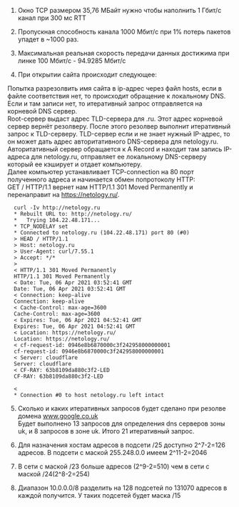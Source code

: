 1. Окно TCP размером 35,76 МБайт нужно чтобы наполнить 1 Гбит/с канал при 300 мс RTT

2. Пропускная способность канала 1000 Мбит/с при 1% потерь пакетов упадет в ~1000 раз.

3. Максимальная реальная скорость передачи данных достижима при линке 100 Мбит/с - 94.9285 Мбит/с

4. При открытии сайта происходит следующее:  
   
Попытка разрезолвить имя сайта в ip-адрес через файл hosts, если в файле соответствия нет, то происходит обращение к локальному DNS. Если и там записи нет, то итеративный запрос отправляется на корневой DNS сервер.  
Root-сервер  выдаст адрес TLD-сервера для .ru. Этот адрес корневой сервер вернёт резолверу. После этого резолвер выполнит итеративный запрос к TLD-серверу. TLD-сервер если и не знает нужный IP-адрес, то он может дать адрес авторитативного DNS-сервера для netology.ru. Авторитативный сервер обращается к A Record и находит там запись IP-адреса для netology.ru,  отправляет ее локальному DNS-серверу который ее кэширует и отдает компьютеру.  
Далее компьютер устанавливает TCP-connection на 80 порт полученного адреса и начинается обмен попротоколу HTTP:  
GET / HTTP/1.1 вернет нам  HTTP/1.1 301 Moved Permanently и перенаправит на https://netology.ru/.

       
      curl -Iv http://netology.ru
      * Rebuilt URL to: http://netology.ru/
      *   Trying 104.22.48.171...
      * TCP_NODELAY set
      * Connected to netology.ru (104.22.48.171) port 80 (#0)
      > HEAD / HTTP/1.1
      > Host: netology.ru
      > User-Agent: curl/7.55.1
      > Accept: */*
      >
      < HTTP/1.1 301 Moved Permanently
      HTTP/1.1 301 Moved Permanently
      < Date: Tue, 06 Apr 2021 03:52:41 GMT
      Date: Tue, 06 Apr 2021 03:52:41 GMT
      < Connection: keep-alive
      Connection: keep-alive
      < Cache-Control: max-age=3600
      Cache-Control: max-age=3600
      < Expires: Tue, 06 Apr 2021 04:52:41 GMT
      Expires: Tue, 06 Apr 2021 04:52:41 GMT
      < Location: https://netology.ru/
      Location: https://netology.ru/
      < cf-request-id: 0946e8b6870000c3f242958000000001
      cf-request-id: 0946e8b6870000c3f242958000000001
      < Server: cloudflare
      Server: cloudflare
      < CF-RAY: 63b8109da880c3f2-LED
      CF-RAY: 63b8109da880c3f2-LED

      <
      * Connection #0 to host netology.ru left intact
    
5. Сколько и каких итеративных запросов будет сделано при резолве домена www.google.co.uk  
 Будет выполнено 13 запросов для определения dns серверов зоны uk, и 8 запросов в зоне uk. Итого 21 итеративный запрос.

   
6. Для назначения хостам адресов в подсети /25 доступно 2^7-2=126 адресов.
В подсети с маской 255.248.0.0 имеем 2^11-2=2046

   
7. В сети с маской /23 больше адресов (2^9-2=510) чем в сети с маской /24(2^8-2=254) 


8. Диапазон 10.0.0.0/8 разделить на 128 подсетей по 131070 адресов в каждой получится. У таких подсетей будет маска /15
